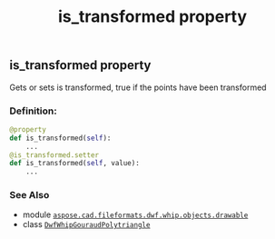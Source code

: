 ﻿---
title: is_transformed property
second_title: Aspose.CAD for Python via .NET API References
description: 
type: docs
weight: 70
url: /python-net/aspose.cad.fileformats.dwf.whip.objects.drawable/dwfwhipgouraudpolytriangle/is_transformed/
is_root: false
---

## is_transformed property


Gets or sets is transformed, true if the points have been transformed
### Definition:
```python
@property
def is_transformed(self):
    ...
@is_transformed.setter
def is_transformed(self, value):
    ...
```

### See Also
* module [`aspose.cad.fileformats.dwf.whip.objects.drawable`](../../)
* class [`DwfWhipGouraudPolytriangle`](/cad/python-net/aspose.cad.fileformats.dwf.whip.objects.drawable/dwfwhipgouraudpolytriangle)

